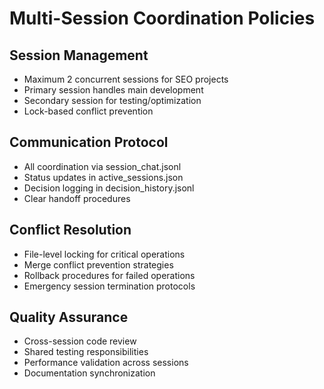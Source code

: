 # Multi-Session Coordination Policies

## Session Management
- Maximum 2 concurrent sessions for SEO projects
- Primary session handles main development
- Secondary session for testing/optimization
- Lock-based conflict prevention

## Communication Protocol
- All coordination via session_chat.jsonl
- Status updates in active_sessions.json
- Decision logging in decision_history.jsonl
- Clear handoff procedures

## Conflict Resolution
- File-level locking for critical operations
- Merge conflict prevention strategies
- Rollback procedures for failed operations
- Emergency session termination protocols

## Quality Assurance
- Cross-session code review
- Shared testing responsibilities
- Performance validation across sessions
- Documentation synchronization